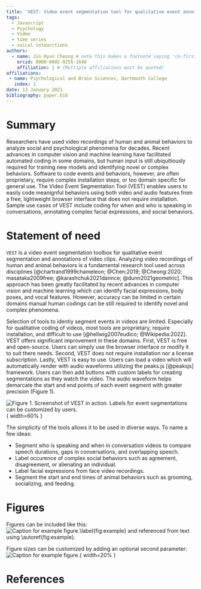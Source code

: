 ```yaml
---
title: 'VEST: Video event segmentation tool for qualitative event annotations'
tags:
  - Javascript
  - Psychology
  - Video
  - time series
  - soical intearctions
authors:
  - name: Jin Hyun Cheong # note this makes a footnote saying 'co-first author'
    orcid: 0000-0002-9255-1648
    affiliation: 1 # (Multiple affiliations must be quoted)
affiliations:
 - name: Psychological and Brain Sciences, Dartmouth College
   index: 1
date: 13 January 2021
bibliography: paper.bib
---
```


# Summary

Researchers have used video recordings of human and animal behaviors to analyze social and psychological phenomena for decades. Recent advances in computer vision and machine learning have facilitated automated coding in some domains, but human input is still ubiquitiously required for training new models and identifying novel or complex behaviors. Software to code events and behaviors, however, are often proprietary, require complex installation steps, or too domain specific for general use. The Video Event Segmentation Tool (VEST) enables users to easily code meanignful behaviors using both video and audio features from a free, lightweight browser interface that does not require installation. Sample use cases of VEST include coding for when and who is speaking in conversations, annotating complex facial expressions, and social behaviors. 

# Statement of need

`VEST` is a video event segmentation toolbox for qualitative event segmentation and annotations of video clips. Analyzing video recordings of human and animal behaviors is a fundamental research tool used across disciplines [@chartrand1999chameleon; @Chen:2019; @Cheong:2020; masataka2009free; @karashchuk2021dannce; @dunn2021geometric]. This approach has been greatly facilitated by recent advances in computer vision and machine learning which can identify facial expressions, body poses, and vocal features. However, accuracy can be limited in certain domains manual human codings can be still required to identify novel and complex phenomena. 

Selection of tools to identiy segment events in videos are limited. Especially for qualitative coding of videos, most tools are proprietary, require installation, and difficult to use [@hellwig2007eudico; @Wikipedia:2022]. VEST offers significant improvement in these domains. First, VEST is free and open-source. Users can simply use the browser interface or modify it to suit there needs. Second, VEST does not require installation nor a license subscription. Lastly, VEST is easy to use. Users can load a video which will automatically render with audio waveforms utilizing the peaks.js [@peaksjs] framework. Users can then add buttons with custom labels for creating segmentations as they watch the video. The audio waveform helps demarcate the start and end points of each event segment with greater precision (Figure 1). 

![Figure 1. Screenshot of VEST in action. Labels for event segmentations can be customized by users.](figure.png){ width=60% }

The simplicity of the tools allows it to be used in diverse ways. To name a few ideas: 
- Segment who is speaking and when in conversation videos to compare speech durations, gaps in conversations, and overlapping speech.
- Label occurence of complex social behaviors such as agreement, disagreement, or alienating an individual.
- Label facial expressions from face video recordings.
- Segment the start and end times of animal behaviors such as grooming, socializing, and feeding.


# Figures

Figures can be included like this:
![Caption for example figure.\label{fig:example}](figure.png)
and referenced from text using \autoref{fig:example}.

Figure sizes can be customized by adding an optional second parameter:
![Caption for example figure.](figure.png){ width=20% }

# References